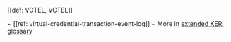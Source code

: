[[def: VCTEL, VCTEL]]

~ [[ref: virtual-credential-transaction-event-log]]
~ More in <a href="https://weboftrust.github.io/WOT-terms/docs/glossary/VCTEL">extended KERI glossary</a>
